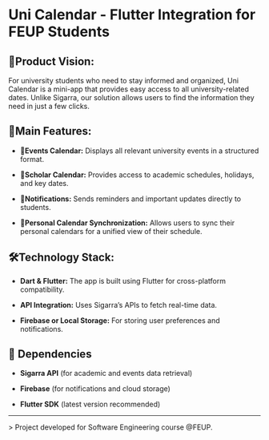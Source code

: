 # Uni Calendar - Flutter Integration for FEUP Students

## 📌Product Vision:

For university students who need to stay informed and organized, Uni Calendar is a mini-app that provides easy access to all university-related dates. Unlike Sigarra, our solution allows users to find the information they need in just a few clicks.

## 🚀Main Features:

- 📅**Events Calendar:** Displays all relevant university events in a structured format.

- 🏫**Scholar Calendar:** Provides access to academic schedules, holidays, and key dates.

- 🔔**Notifications:** Sends reminders and important updates directly to students.

- 🔗**Personal Calendar Synchronization:** Allows users to sync their personal calendars for a unified view of their schedule.

## 🛠️Technology Stack:

- **Dart & Flutter:** The app is built using Flutter for cross-platform compatibility.

- **API Integration:** Uses Sigarra’s APIs to fetch real-time data.

- **Firebase or Local Storage:** For storing user preferences and notifications.

## 🔗 Dependencies

- **Sigarra API** (for academic and events data retrieval)

- **Firebase** (for notifications and cloud storage)

- **Flutter SDK** (latest version recommended)

<hr>
> Project developed for Software Engineering course @FEUP.
